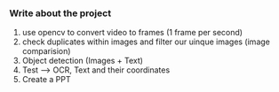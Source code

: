 ### Write about the project 

1. use opencv to convert video to frames (1 frame per second)
2. check duplicates within images and filter our uinque images (image comparision)
3. Object detection (Images + Text)
4. Test --> OCR, Text and their coordinates
5. Create a PPT
